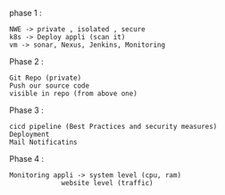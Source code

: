 phase 1 :
```
NWE -> private , isolated , secure
k8s -> Deploy appli (scan it)
vm -> sonar, Nexus, Jenkins, Monitoring
```
Phase 2 :
```
Git Repo (private)
Push our source code
visible in repo (from above one)
```
Phase 3 :
```
cicd pipeline (Best Practices and security measures)
Deployment
Mail Notificatins
```
Phase 4 :
```
Monitoring appli -> system level (cpu, ram)
		     website level (traffic)
```
